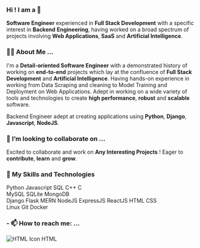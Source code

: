 ### Hi ! I am a 👋
**Software Engineer** experienced in **Full Stack Development** with a specific interest in **Backend** **Engineering**, having worked on a broad spectrum of projects involving **Web Applications**, **SaaS** and **Artificial Intelligence**.

### 🤷‍♂️ About Me ...
I'm a **Detail-oriented Software Engineer** with a demonstrated history of working on **end-to-end** projects which lay at the confluence of **Full Stack Development** and **Artificial Intelligence**. Having hands-on experience in working from Data Scraping and cleaning to Model Training and Deployment on Web Applications. Adept in working on a wide variety of tools and technologies to create **high performance**, **robust** and **scalable** software. 

Backend Engineer adept at creating applications using **Python**, **Django**, **Javascript**, **NodeJS**.

### 👯 I’m looking to collaborate on ...
Excited to collaborate and work on **Any Interesting Projects** !
Eager to **contribute**, **learn** and **grow**.

### 🚀 My Skills and Technologies
Python Javascript SQL C++ C  
MySQL SQLite MongoDB  
Django Flask MERN NodeJS ExpressJS ReactJS HTML CSS  
Linux Git Docker

### - 📫 How to reach me: ...
![HTML Icon](URL) HTML


<!--
**shazilahmed17/shazilahmed17** is a ✨ _special_ ✨ repository because its `README.md` (this file) appears on your GitHub profile.

Here are some ideas to get you started:

🔭
- 🌱 I’m currently learning ...
- 🤔 I’m looking for help with ...
- 💬 Ask me about ...

- 😄 Pronouns: ...
- ⚡ Fun fact: ...
-->

